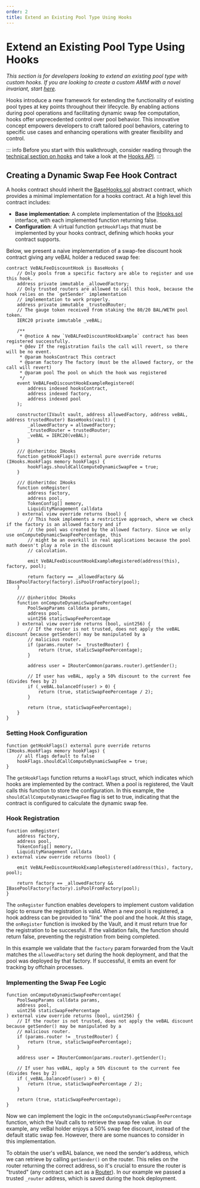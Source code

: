 ```yaml
---
order: 2
title: Extend an Existing Pool Type Using Hooks
---
```


# Extend an Existing Pool Type Using Hooks

_This section is for developers looking to extend an existing pool type with custom hooks. If you are looking to create a custom AMM with a novel invariant, start [here](/build-a-custom-amm/build-an-amm/create-custom-amm-with-novel-invariant.html)._

Hooks introduce a new framework for extending the functionality of existing pool types at key points throughout their lifecycle. By enabling actions during pool operations and facilitating dynamic swap fee computation, hooks offer unprecedented control over pool behavior. This innovative concept empowers developers to craft tailored pool behaviors, catering to specific use cases and enhancing operations with greater flexibility and control.

::: info
Before you start with this walkthrough, consider reading through the [technical section on hooks](/concepts/core-concepts/hooks.html#hook-contracts) and take a look at the [Hooks API](/developer-reference/contracts/hooks-api.html).
:::

## Creating a Dynamic Swap Fee Hook Contract

A hooks contract should inherit the [BaseHooks.sol](https://github.com/balancer/balancer-v3-monorepo/blob/main/pkg/vault/contracts/BaseHooks.sol) abstract contract, which provides a minimal implementation for a hooks contract. At a high level this contract includes:
* **Base implementation**: A complete implementation of the [IHooks.sol](https://github.com/balancer/balancer-v3-monorepo/blob/main/pkg/interfaces/contracts/vault/IHooks.sol) interface, with each implemented function returning false.
* **Configuration**: A virtual function `getHookFlags` that must be implemented by your hooks contract, defining which hooks your contract supports.

Below, we present a naive implementation of a swap-fee discount hook contract giving any veBAL holder a reduced swap fee:

```solidity
contract VeBALFeeDiscountHook is BaseHooks {
    // Only pools from a specific factory are able to register and use this hook.
    address private immutable _allowedFactory;
    // Only trusted routers are allowed to call this hook, because the hook relies on the `getSender` implementation
    // implementation to work properly.
    address private immutable _trustedRouter;
    // The gauge token received from staking the 80/20 BAL/WETH pool token.
    IERC20 private immutable _veBAL;

    /**
     * @notice A new `VeBALFeeDiscountHookExample` contract has been registered successfully.
     * @dev If the registration fails the call will revert, so there will be no event.
     * @param hooksContract This contract
     * @param factory The factory (must be the allowed factory, or the call will revert)
     * @param pool The pool on which the hook was registered
     */
    event VeBALFeeDiscountHookExampleRegistered(
        address indexed hooksContract,
        address indexed factory,
        address indexed pool
    );

    constructor(IVault vault, address allowedFactory, address veBAL, address trustedRouter) BaseHooks(vault) {
        _allowedFactory = allowedFactory;
        _trustedRouter = trustedRouter;
        _veBAL = IERC20(veBAL);
    }

    /// @inheritdoc IHooks
    function getHookFlags() external pure override returns (IHooks.HookFlags memory hookFlags) {
        hookFlags.shouldCallComputeDynamicSwapFee = true;
    }

    /// @inheritdoc IHooks
    function onRegister(
        address factory,
        address pool,
        TokenConfig[] memory,
        LiquidityManagement calldata
    ) external view override returns (bool) {
        // This hook implements a restrictive approach, where we check if the factory is an allowed factory and if
        // the pool was created by the allowed factory. Since we only use onComputeDynamicSwapFeePercentage, this
        // might be an overkill in real applications because the pool math doesn't play a role in the discount
        // calculation.

        emit VeBALFeeDiscountHookExampleRegistered(address(this), factory, pool);

        return factory == _allowedFactory && IBasePoolFactory(factory).isPoolFromFactory(pool);
    }

    /// @inheritdoc IHooks
    function onComputeDynamicSwapFeePercentage(
        PoolSwapParams calldata params,
        address pool,
        uint256 staticSwapFeePercentage
    ) external view override returns (bool, uint256) {
        // If the router is not trusted, does not apply the veBAL discount because getSender() may be manipulated by a
        // malicious router.
        if (params.router != _trustedRouter) {
            return (true, staticSwapFeePercentage);
        }

        address user = IRouterCommon(params.router).getSender();

        // If user has veBAL, apply a 50% discount to the current fee (divides fees by 2)
        if (_veBAL.balanceOf(user) > 0) {
            return (true, staticSwapFeePercentage / 2);
        }

        return (true, staticSwapFeePercentage);
    }
}
```

### Setting Hook Configuration

```solidity
function getHookFlags() external pure override returns (IHooks.HookFlags memory hookFlags) {
    // all flags default to false
    hookFlags.shouldCallComputeDynamicSwapFee = true;
}
```

The `getHookFlags` function returns a `HookFlags` struct, which indicates which hooks are implemented by the contract. When a pool is registered, the Vault calls this function to store the configuration. In this example, the `shouldCallComputeDynamicSwapFee` flag is set to true, indicating that the contract is configured to calculate the dynamic swap fee.

### Hook Registration

```solidity
function onRegister(
    address factory,
    address pool,
    TokenConfig[] memory,
    LiquidityManagement calldata
) external view override returns (bool) {

    emit VeBALFeeDiscountHookExampleRegistered(address(this), factory, pool);

    return factory == _allowedFactory && IBasePoolFactory(factory).isPoolFromFactory(pool);
}
```

The `onRegister` function enables developers to implement custom validation logic to ensure the registration is valid. When a new pool is registered, a hook address can be provided to "link" the pool and the hook. At this stage, the `onRegister` function is invoked by the Vault, and it must return true for the registration to be successful. If the validation fails, the function should return false, preventing the registration from being completed.

In this example we validate that the `factory` param forwarded from the Vault matches the `allowedFactory` set during the hook deployment, and that the pool was deployed by that factory. If successful, it emits an event for tracking by offchain processes.

### Implementing the Swap Fee Logic

```solidity
function onComputeDynamicSwapFeePercentage(
    PoolSwapParams calldata params,
    address pool,
    uint256 staticSwapFeePercentage
) external view override returns (bool, uint256) {
    // If the router is not trusted, does not apply the veBAL discount because getSender() may be manipulated by a
    // malicious router.
    if (params.router != _trustedRouter) {
        return (true, staticSwapFeePercentage);
    }

    address user = IRouterCommon(params.router).getSender();

    // If user has veBAL, apply a 50% discount to the current fee (divides fees by 2)
    if (_veBAL.balanceOf(user) > 0) {
        return (true, staticSwapFeePercentage / 2);
    }

    return (true, staticSwapFeePercentage);
}
```

Now we can implement the logic in the `onComputeDynamicSwapFeePercentage` function, which the Vault calls to retrieve the swap fee value. In our example, any veBal holder enjoys a 50% swap fee discount, instead of the default static swap fee. However, there are some nuances to consider in this implementation.

To obtain the user's veBAL balance, we need the sender's address, which we can retrieve by calling `getSender()` on the router. This relies on the router returning the correct address, so it's crucial to ensure the router is "trusted" (any contract can act as a [Router](/concepts/router/overview.html#routers)). In our example we passed a trusted `_router` address, which is saved during the hook deployment.

